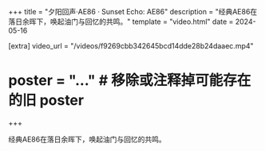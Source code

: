 +++
title = "夕阳回声·AE86 · Sunset Echo: AE86"
description = "经典AE86在落日余晖下，唤起油门与回忆的共鸣。"
template = "video.html"
date = 2024-05-16

[extra]
video_url = "/videos/f9269cbb342645bcd14dde28b24daaec.mp4"
# poster = "..." # 移除或注释掉可能存在的旧 poster
+++

经典AE86在落日余晖下，唤起油门与回忆的共鸣。 